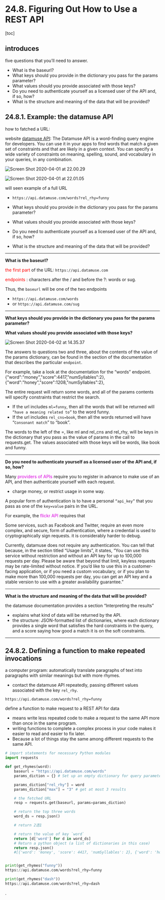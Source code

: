 
# 24.8. Figuring Out How to Use a REST API

[toc]

## introduces

five questions that you’ll need to answer.
- What is the baseurl?
- What keys should you provide in the dictionary you pass for the params parameter?
- What values should you provide associated with those keys?
- Do you need to authenticate yourself as a licensed user of the API and, if so, how?
- What is the structure and meaning of the data that will be provided?




## 24.8.1. Example: the datamuse API

how to fatched a URL:

website [datamuse API](https://www.datamuse.com/api/): The Datamuse API is a word-finding query engine for developers. You can use it in your apps to find words that match a given set of constraints and that are likely in a given context. You can specify a wide variety of constraints on meaning, spelling, sound, and vocabulary in your queries, in any combination.

![Screen Shot 2020-04-01 at 22.00.29](https://i.imgur.com/ep4tyol.png)

![Screen Shot 2020-04-01 at 22.01.05](https://i.imgur.com/VFqaD4H.png)

will seen example of a full URL
- `https://api.datamuse.com/words?rel_rhy=funny`


- What keys should you provide in the dictionary you pass for the params parameter?
- What values should you provide associated with those keys?
- Do you need to authenticate yourself as a licensed user of the API and, if so, how?
- What is the structure and meaning of the data that will be provided?

---

**What is the baseurl?**

<font color=red> the first part </font> of the URL: `https://api.datamuse.com`

<font color=red> endpoints </font>: characters after the / and before the ?: words or sug.

Thus, the `baseurl` will be one of the two endpoints
- `https://api.datamuse.com/words`
- or `https://api.datamuse.com/sug`

---

**What keys should you provide in the dictionary you pass for the params parameter?**

**What values should you provide associated with those keys?**

![Screen Shot 2020-04-02 at 14.35.37](https://i.imgur.com/eMQ6Mzj.png)

The answers to questions two and three, about the contents of the value of the params dictionary, can be found in the section of the documentation that describes the particular `endpoint`.

For example, take a look at the documentation for the “words” endpoint.
{"word":"money","score":4417,"numSyllables":2},{"word":"honey","score":1208,"numSyllables":2},

The entire request will return some words, and all of the params contents will specify constraints that restrict the search.

- If the url includes `ml=funny`, then all the words that will be returned will `“have a meaning related to”` to the word funny.
- If the url includes `rel_cns=book`, then all the words returned will have “`Consonant match`” to “book”.


The words to the left of the =, like ml and rel_cns and rel_rhy, will be keys in the dictionary that you pass as the value of params in the call to requests.get. The values associated with those keys will be words, like book and funny.

---

**Do you need to authenticate yourself as a licensed user of the API and, if so, how?**


Many <font color=dblue> providers of APIs </font> require you to register in advance to make use of an API, and then authenticate yourself with each request.
- charge money, or restrict usage in some way.

A popular form of authentication is to have a personal `“api_key”` that you pass as one of the `key=value` pairs in the URL.

For example, the <font color=dblue> flickr API </font> requires that

Some services, such as Facebook and Twitter, require an even more complex, and secure, form of authentication, where a credential is used to cryptographically sign requests. it is considerably harder to debug.

Currently, datamuse does not require any authentication. You can tell that because, in the section titled “Usage limits”, it states, “You can use this service without restriction and without an API key for up to 100,000 requests per day. Please be aware that beyond that limit, keyless requests may be rate-limited without notice. If you’d like to use this in a customer-facing application, or if you need a custom vocabulary, or if you plan to make more than 100,000 requests per day, you can get an API key and a stable version to use with a greater availability guarantee.”

---

**What is the structure and meaning of the data that will be provided?**

the datamuse documentation provides a section “Interpreting the results”
- explains what kind of data will be returned by the API.
- the structure: JSON-formatted list of dictionaries, where each dictionary provides a single word that satisfies the hard constraints in the query, and a score saying how good a match it is on the soft constraints.

---

## 24.8.2. Defining a function to make repeated invocations


a computer program: automatically translate paragraphs of text into paragraphs with similar meanings but with more rhymes.
- contact the datamuse API repeatedly, passing different values associated with the key `rel_rhy`.

`https://api.datamuse.com/words?rel_rhy=funny`

define a function to make request to a REST API for data
- means write less repeated code to make a request to the same API more than once in the same program.
- writing functions to complete a complex process in your code makes it easier to read and easier to fix later.
- Because a lot of things stay the same among different requests to the same API.


```py
# import statements for necessary Python modules
import requests

def get_rhymes(word):
    baseurl = "https://api.datamuse.com/words"
    params_diction = {} # Set up an empty dictionary for query parameters

    params_diction["rel_rhy"] = word
    params_diction["max"] = "3" # get at most 3 results

    # the fetched URL
    resp = requests.get(baseurl, params=params_diction)

    # return the top three words
    word_ds = resp.json()

    # return 2选1

    # return the value of key `word`
    return [d['word'] for d in word_ds]
    # Return a python object (a list of dictionaries in this case)
    return resp.json()
    #[{'word': 'money', 'score': 4417, 'numSyllables': 2}, {'word': 'honey', 'score': 1208, 'numSyllables': 2}, {'word': 'sunny', 'score': 720, 'numSyllables': 2}]


print(get_rhymes("funny"))
https://api.datamuse.com/words?rel_rhy=funny

print(get_rhymes("dash"))
https://api.datamuse.com/words?rel_rhy=dash
```



















.
